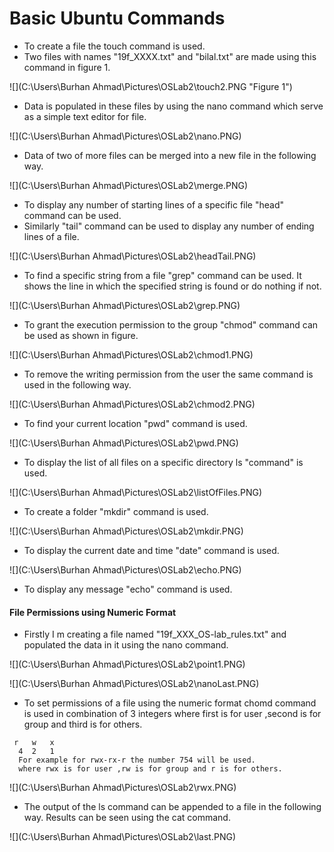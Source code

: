 # Basic Ubuntu Commands

- To create a file the  touch command is used.
- Two files with names "19f_XXXX.txt" and "bilal.txt" are made using this command in figure 1.

![](C:\Users\Burhan Ahmad\Pictures\OSLab2\touch2.PNG "Figure 1")

- Data is populated in these files by using the nano command which serve as a simple text editor for file.

![](C:\Users\Burhan Ahmad\Pictures\OSLab2\nano.PNG)

- Data of two of more files can be merged into a new file in the following way.

![](C:\Users\Burhan Ahmad\Pictures\OSLab2\merge.PNG)

- To display any number of starting lines of a specific file "head" command can be used.
- Similarly "tail" command can be used to display any number of ending lines of a file.

![](C:\Users\Burhan Ahmad\Pictures\OSLab2\headTail.PNG)

- To find a specific string from a file "grep" command can be used. It shows the line in which the specified string is found or do nothing if not.

 ![](C:\Users\Burhan Ahmad\Pictures\OSLab2\grep.PNG)

- To grant the execution permission to the group "chmod" command can be used as shown in figure. 

![](C:\Users\Burhan Ahmad\Pictures\OSLab2\chmod1.PNG)

- To remove the writing permission from the user the same command is used in the following way.

![](C:\Users\Burhan Ahmad\Pictures\OSLab2\chmod2.PNG)

- To find your current location "pwd" command is used.

![](C:\Users\Burhan Ahmad\Pictures\OSLab2\pwd.PNG)

- To display the list of all files on a specific directory ls "command" is used.

![](C:\Users\Burhan Ahmad\Pictures\OSLab2\listOfFiles.PNG)

- To create a folder "mkdir" command is used.

![](C:\Users\Burhan Ahmad\Pictures\OSLab2\mkdir.PNG)

- To display the current date and time "date" command is used.

![](C:\Users\Burhan Ahmad\Pictures\OSLab2\echo.PNG)

- To display any message "echo" command is used.

#### **File Permissions using Numeric Format**

- Firstly I m creating a file named "19f_XXX_OS-lab_rules.txt" and populated the data in it using the nano command.

![](C:\Users\Burhan Ahmad\Pictures\OSLab2\point1.PNG)

![](C:\Users\Burhan Ahmad\Pictures\OSLab2\nanoLast.PNG)

- To set permissions of a file using the numeric format chomd command is used in combination of 3 integers  where first is for user ,second is for group and third is for others.

````Format
 r   w   x
  4  2   1
  For example for rwx-rx-r the number 754 will be used.
  where rwx is for user ,rw is for group and r is for others.
````

![](C:\Users\Burhan Ahmad\Pictures\OSLab2\rwx.PNG)

- The output of the ls command can be appended to a file in the following way. Results can be seen using the cat command.

![](C:\Users\Burhan Ahmad\Pictures\OSLab2\last.PNG)
